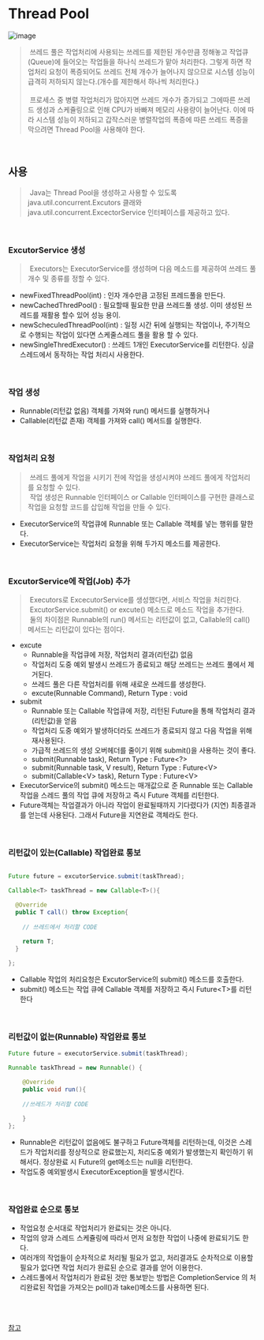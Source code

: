 # Thread Pool

![image](https://user-images.githubusercontent.com/74396651/211992175-67736070-066d-4b10-bdf4-1371bdaf4194.png)


> &nbsp;쓰레드 풀은 작업처리에 사용되는 쓰레드를 제한된 개수만큼 정해놓고 작업큐(Queue)에 들어오는 작업들을 하나식 쓰레드가 맡아 처리한다. 그렇게 하면 작업처리 요청이 폭증되어도 쓰레드 전체 개수가 늘어나지 않으므로 시스템 성능이 급격히 저하되지 않는다.(개수를 제한해서 하나씩 처리한다.)<br><br>&nbsp;프로세스 중 병렬 작업처리가 많아지면 쓰레드 개수가 증가되고 그에따른 쓰레드 생성과 스케쥴링으로 인해 CPU가 바빠져 메모리 사용량이 늘어난다. 이에 따라 시스템 성능이 저하되고 갑작스러운 병렬작업의 폭증에 따른 쓰레드 폭증을 막으려면 Thread Pool을 사용해야 한다.

<br>

## 사용
> &nbsp;Java는 Thread Pool을 생성하고 사용할 수 있도록 java.util.concurrent.Excutors 클래와 java.util.concurrent.ExcectorService 인터페이스를 제공하고 있다. 

<br>

### ExcutorService 생성
> &nbsp;Executors는 ExecutorService를 생성하며 다음 메소드를 제공하여 쓰레드 풀 개수 및 종류를 정할 수 있다.

- newFixedThreadPool(int) : 인자 개수만큼 고정된 프레드풀을 만든다.
- newCachedThredPool() : 필요할때 필요한 만큼 쓰레드풀 생성. 이미 생성된 쓰레드를 재활용 할수 있어 성능 용이.
- newScheculedThreadPool(int) : 일정 시간 뒤에 실행되는 작업이나, 주기적으로 수행되는 작업이 있다면 스케줄스레드 풀을 활용 할 수 있다.
- newSingleThredExecutor() : 쓰레드 1개인 ExecutorService를 리턴한다. 싱글 스레드에서 동작하는 작업 처리시 사용한다.

<br>

### 작업 생성
- Runnable(리턴값 없음) 객체를 가져와 run() 메서드를 실행하거나
- Callable(리턴값 존재) 객체를 가져와 call() 메서드를 실행한다.

<br>

### 작업처리 요청
> &nbsp;쓰레드 풀에게 작업을 시키기 전에 작업을 생성시켜야 쓰레드 풀에게 작업처리를 요청할 수 있다.<br>
> &nbsp;작업 생성은 Runnable 인터페이스 or Callable 인터페이스를 구현한 클래스로 작업을 요청할 코드를 삽입해 작업을 만들 수 있다.
- ExecutorService의 작업큐에 Runnable 또는 Callable 객체를 넣는 행위를 말한다.
- ExecutorService는 작업처리 요청을 위해 두가지 메소드를 제공한다.
<br>

### ExcutorService에 작업(Job) 추가
> &nbsp;Executors로 ExcecutorService를 생성했다면, 서비스 작업을 처리한다.<br>
> &nbsp;ExcutorService.submit() or excute() 메소드로 메소드 작업을 추가한다.<br>
> &nbsp;둘의 차이점은 Runnable의 run() 메서드는 리턴값이 없고, Callable의 call() 메서드는 리턴값이 있다는 점이다.<br>

   - excute
      - Runnable을 작업큐에 저장, 작업처리 결과(리턴값) 없음
      - 작업처리 도중 예외 발생시 쓰레드가 종료되고 해당 쓰레드는 쓰레드 풀에서 제거된다.
      - 쓰레드 풀은 다른 작업처리를 위해 새로운 쓰레드를 생성한다. 
      - excute(Runnable Command), Return Type : void
   - submit
      - Runnable 또는 Callable 작업큐에 저장, 리턴된 Future을 통해 작업처리 결과(리턴값)을 얻음
      - 작업처리 도중 예외가 발생하더라도 쓰레드가 종료되지 않고 다음 작업을 위해 재사용된다.
      - 가급적 쓰레드의 생성 오버헤더를 줄이기 위해 submit()을 사용하는 것이 좋다.
      - submit(Runnable task), Return Type : Future&lt;?&gt;
      - submit(Runnable task, V result), Return Type : Future&lt;V&gt;
      - submit(Callable&lt;V&gt; task), Return Type : Future&lt;V&gt;
- ExecutorService의 submit() 메소드는 매개값으로 준 Runnable 또는 Callable작업을 스레드 풀의 작업 큐에 저장하고 즉시 Future 객체를 리턴한다. 
- Future객체는 작업결과가 아니라 작업이 완료될때까지 기다렸다가 (지연) 최종결과를 얻는데 사용된다. 그래서 Future을 지연완료 객체라도 한다.

<br>

### 리턴값이 있는(Callable) 작업완료 통보
```java

Future future = excutorService.submit(taskThread);

Callable<T> taskThread = new Callable<T>(){

  @Override
  public T call() throw Exception{
  
    // 쓰레드에서 처리할 CODE
    
    return T;
  }

};
```
- Callable 작업의 처리요청은 ExcutorService의 submit() 메소드를 호출한다.
- submit() 메소드는 작업 큐에 Callable 객체를 저장하고 즉시 Future&lt;T&gt;를 리턴한다

<br>

### 리턴값이 없는(Runnable) 작업완료 통보
```java
Future future = executorService.submit(taskThread);

Runnable taskThread = new Runnable() {

	@Override
    public void run(){
    
    //쓰레드가 처리할 CODE 
    
    }
};
```
- Runnable은 리턴값이 없음에도 불구하고 Future객체를 리턴하는데, 이것은 스레드가 작업처리를 정상적으로 완료했는지, 처리도중 예외가 발생했는지 확인하기 위해서다. 정상완료 시 Future의 get메소드는 null을 리턴한다.
- 작업도중 예외발생시 ExecutorException을 발생시킨다. 

<br>

### 작업완료 순으로 통보
- 작업요청 순서대로 작업처리가 완료되는 것은 아니다.
- 작업의 양과 스레드 스케쥴링에 따라서 먼저 요청한 작업이 나중에 완료되기도 한다.
- 여러개의 작업들이 순차적으로 처리될 필요가 없고, 처리결과도 순차적으로 이용할 필요가 없다면 작업 처리가 완료된 순으로 결과를 얻어 이용한다.
- 스레드풀에서 작업처리가 완료된 것만 통보받는 방법은 CompletionService 의 처리완료된 작업을 가져오는 poll()과 take()메소드를 사용하면 된다.

<br>
<br>

[참고](https://cheershennah.tistory.com/170)
